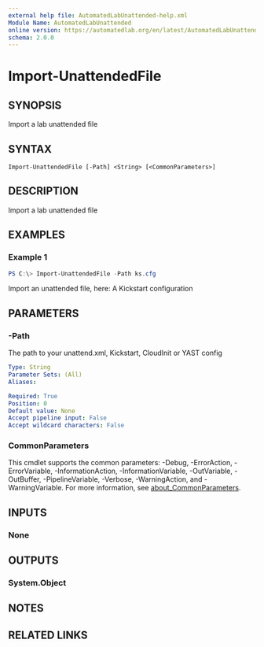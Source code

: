 ```yaml
---
external help file: AutomatedLabUnattended-help.xml
Module Name: AutomatedLabUnattended
online version: https://automatedlab.org/en/latest/AutomatedLabUnattended/en-us/Import-UnattendedFile
schema: 2.0.0
---
```


# Import-UnattendedFile

## SYNOPSIS
Import a lab unattended file

## SYNTAX

```
Import-UnattendedFile [-Path] <String> [<CommonParameters>]
```

## DESCRIPTION
Import a lab unattended file

## EXAMPLES

### Example 1
```powershell
PS C:\> Import-UnattendedFile -Path ks.cfg
```

Import an unattended file, here: A Kickstart configuration

## PARAMETERS

### -Path
The path to your unattend.xml, Kickstart, CloudInit or YAST config

```yaml
Type: String
Parameter Sets: (All)
Aliases:

Required: True
Position: 0
Default value: None
Accept pipeline input: False
Accept wildcard characters: False
```

### CommonParameters
This cmdlet supports the common parameters: -Debug, -ErrorAction, -ErrorVariable, -InformationAction, -InformationVariable, -OutVariable, -OutBuffer, -PipelineVariable, -Verbose, -WarningAction, and -WarningVariable. For more information, see [about_CommonParameters](http://go.microsoft.com/fwlink/?LinkID=113216).

## INPUTS

### None

## OUTPUTS

### System.Object
## NOTES

## RELATED LINKS

